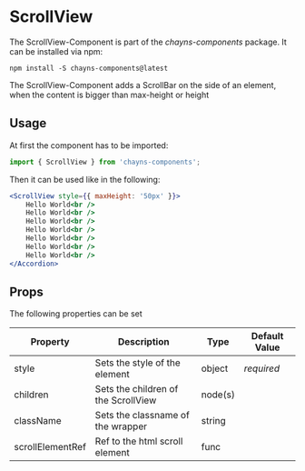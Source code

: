 # ScrollView #

The ScrollView-Component is part of the *chayns-components* package. It can be installed via npm:

    npm install -S chayns-components@latest

The ScrollView-Component adds a ScrollBar on the side of an element, when the content is bigger
than max-height or height


## Usage ##

At first the component has to be imported:

```jsx harmony
import { ScrollView } from 'chayns-components';
```

Then it can be used like in the following:

```jsx harmony
<ScrollView style={{ maxHeight: '50px' }}>
    Hello World<br />
    Hello World<br />
    Hello World<br />
    Hello World<br />
    Hello World<br />
    Hello World<br />
    Hello World<br />
</Accordion>
```


## Props ##

The following properties can be set

| Property      | Description                                                            | Type                       | Default Value |
|---------------|------------------------------------------------------------------------|----------------------------|---------------|
| style         | Sets the style of the element                                          | object                     | *required*    |
| children      | Sets the children of the ScrollView                                    | node(s)                    |               |
| className     | Sets the classname of the wrapper                                      | string                     |               |
| scrollElementRef | Ref to the html scroll element                                      | func                       |               |
